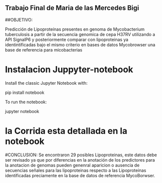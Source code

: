 ## Trabajo Final de Maria de las Mercedes Bigi

##OBJETIVO: 

Predicción de Lipoproteínas presentes en genoma de Mycobacterium tuberculosis a partir de la secuencia genomica de cepa H37RV utilizando a API SignalP6 y posteriormente comparar con lipoproteinas ya identintificadas bajo el mismo criterio en bases de datos Mycobrowser una base de referencia para micobacterias

# Instalacion Juppyter-notebook

Install the classic Jupyter Notebook with:

pip install notebook

To run the notebook:

jupyter notebook


# la Corrida esta detallada en la notebook

#CONCLUSION: 
Se encontraron 29 posibles Lipoproteinas, este datos debe ser revisado ya que por diferencias en la anotación de los predictores para la anotacion de genomas pueden genenral aparicion o ausencia de secuencias señales para las lipoproteinas respecto a las Lipoproteinas identificadas preciamente en la base de datos de referencia MycoBorwser.
